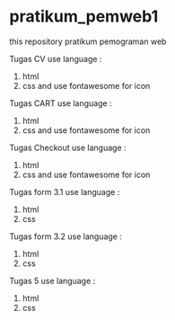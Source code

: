 # pratikum_pemweb1
this repository pratikum pemograman web

Tugas CV use language :
  1. html
  2. css
  and use fontawesome for icon

Tugas CART use language :
  1. html
  2. css
  and use fontawesome for icon
  
Tugas Checkout use language :
  1. html
  2. css
  and use fontawesome for icon
  
Tugas form 3.1 use language :
  1. html
  2. css
  
Tugas form 3.2 use language :
  1. html
  2. css

Tugas 5 use language :
  1. html
  2. css

